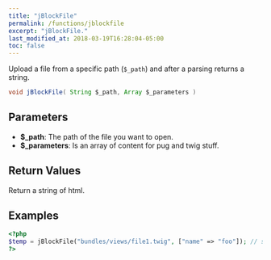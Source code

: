 ```yaml
---
title: "jBlockFile"
permalink: /functions/jblockfile
excerpt: "jBlockFile."
last_modified_at: 2018-03-19T16:28:04-05:00
toc: false
---
```


Upload a file from a specific path (`$_path`) and after a parsing returns a string.<br>
```java
void jBlockFile( String $_path, Array $_parameters )
```

## Parameters
* **$_path**: The path of the file you want to open.
* **$_parameters**: Is an array of content for pug and twig stuff.

## Return Values
Return a string of html.

## Examples
```php
<?php
$temp = jBlockFile("bundles/views/file1.twig", ["name" => "foo"]); // string with some html
?>
```
